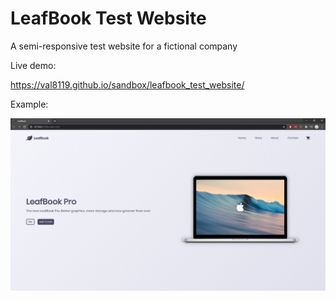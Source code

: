 # LeafBook Test Website
A semi-responsive test website for a fictional company

Live demo:

https://val8119.github.io/sandbox/leafbook_test_website/

Example:

![LeafBook Example Image](example_images/example.png)
